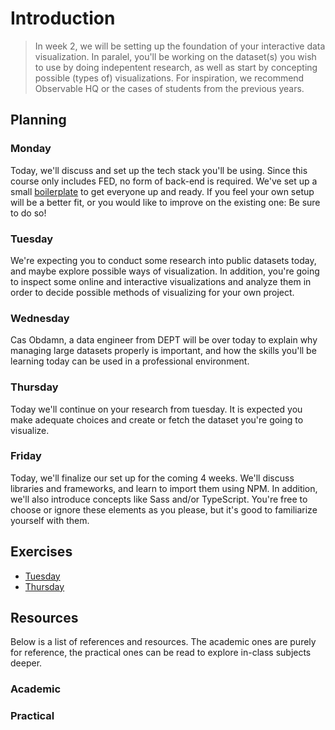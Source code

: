 # Introduction

> In week 2, we will be setting up the foundation of your interactive data visualization. In paralel, you'll be working on the dataset(s) you wish to use by doing indepentent research, as well as start by concepting possible (types of) visualizations. For inspiration, we recommend Observable HQ or the cases of students from the previous years.


## Planning

### Monday

Today, we'll discuss and set up the tech stack you'll be using. Since this course only includes FED, no form of back-end is required. We've set up a small [boilerplate](https://en.wikipedia.org/wiki/Boilerplate_code) to get everyone up and ready. If you feel your own setup will be a better fit, or you would like to improve on the existing one: Be sure to do so!

### Tuesday

We're expecting you to conduct some research into public datasets today, and maybe explore possible ways of visualization. In addition, you're going to inspect some online and interactive visualizations and analyze them in order to decide possible methods of visualizing for your own project.

### Wednesday

Cas Obdamn, a data engineer from DEPT will be over today to explain why managing large datasets properly is important, and how the skills you'll be learning today can be used in a professional environment.

### Thursday

Today we'll continue on your research from tuesday. It is expected you make adequate choices and create or fetch the dataset you're going to visualize.

### Friday

Today, we'll finalize our set up for the coming 4 weeks. We'll discuss libraries and frameworks, and learn to import them using NPM. In addition, we'll also introduce concepts like Sass and/or TypeScript. You're free to choose or ignore these elements as you please, but it's good to familiarize yourself with them.

## Exercises

* [Tuesday](./exercises/TUESDAY.md)
* [Thursday](./exercises/THURSDAY.md)

## Resources

Below is a list of references and resources. The academic ones are purely for reference, the practical ones can be read to explore in-class subjects deeper.

### Academic


### Practical
